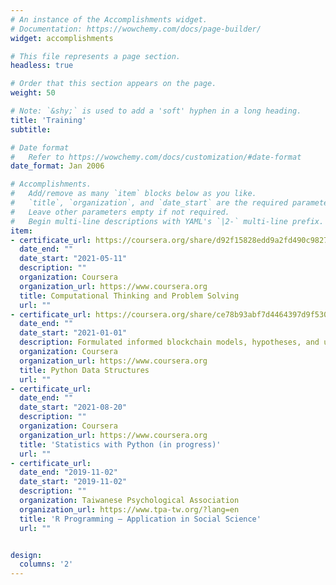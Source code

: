 ```yaml
---
# An instance of the Accomplishments widget.
# Documentation: https://wowchemy.com/docs/page-builder/
widget: accomplishments

# This file represents a page section.
headless: true

# Order that this section appears on the page.
weight: 50

# Note: `&shy;` is used to add a 'soft' hyphen in a long heading.
title: 'Training'
subtitle:

# Date format
#   Refer to https://wowchemy.com/docs/customization/#date-format
date_format: Jan 2006

# Accomplishments.
#   Add/remove as many `item` blocks below as you like.
#   `title`, `organization`, and `date_start` are the required parameters.
#   Leave other parameters empty if not required.
#   Begin multi-line descriptions with YAML's `|2-` multi-line prefix.
item:
- certificate_url: https://coursera.org/share/d92f15828edd9a2fd490c9827919f835
  date_end: ""
  date_start: "2021-05-11"
  description: ""
  organization: Coursera
  organization_url: https://www.coursera.org
  title: Computational Thinking and Problem Solving
  url: ""
- certificate_url: https://coursera.org/share/ce78b93abf7d4464397d9f530ace14ce
  date_end: ""
  date_start: "2021-01-01"
  description: Formulated informed blockchain models, hypotheses, and use cases.
  organization: Coursera
  organization_url: https://www.coursera.org
  title: Python Data Structures
  url: ""
- certificate_url:
  date_end: ""
  date_start: "2021-08-20"
  description: ""
  organization: Coursera
  organization_url: https://www.coursera.org
  title: 'Statistics with Python (in progress)'
  url: ""
- certificate_url:
  date_end: "2019-11-02"
  date_start: "2019-11-02"
  description: ""
  organization: Taiwanese Psychological Association
  organization_url: https://www.tpa-tw.org/?lang=en
  title: 'R Programming – Application in Social Science'
  url: ""


design:
  columns: '2'
---
```

